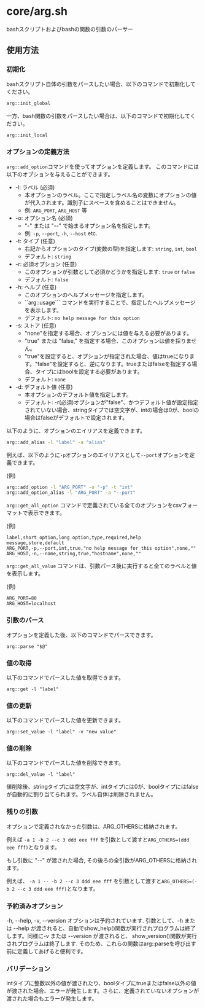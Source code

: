 # core/arg.sh

bashスクリプトおよびbashの関数の引数のパーサー

## 使用方法

### 初期化

bashスクリプト自体の引数をパースしたい場合、以下のコマンドで初期化してください。

```bash
arg::init_global
```

一方、bash関数の引数をパースしたい場合は、以下のコマンドで初期化してください。

```bash
arg::init_local
```

### オプションの定義方法

``arg::add_option``コマンドを使ってオプションを定義します。
このコマンドには以下のオプションを与えることができます。

* -l: ラベル (必須)
  * 本オプションのラベル。ここで指定しラベル名の変数にオプションの値が代入されます。識別子にスペースを含めることはできません。
  * 例: ``ARG_PORT``, ``ARG_HOST`` 等
* -o: オプション名 (必須)
  * "-" または "--" で始まるオプション名を指定します。
  * 例: ``-p``, ``--port``, ``-h``, ``--host`` etc.
* -t: タイプ (任意)
  * 右記からオプションのタイプ(変数の型)を指定します: ``string``, ``int``, ``bool``
  * デフォルト: ``string``
* -r: 必須オプション (任意)
  * このオプションが引数として必須かどうかを指定します: ``true`` or ``false``
  * デフォルト: ``false``
* -h: ヘルプ (任意)
  * このオプションのヘルプメッセージを指定します。
  * ``arg::usage``` コマンドを実行することで、指定したヘルプメッセージを表示します。
  * デフォルト: ``no help message for this option``
* -s: ストア (任意)
  * "none"を指定する場合、オプションには値を与える必要があります。
  * "true" または "false," を指定する場合、このオプションは値を採りません。
  * "true"を設定すると、オプションが指定された場合、値はtrueになります。"false"を設定すると、逆になります。trueまたはfalseを指定する場合、タイプにはboolを設定する必要があります。
  * デフォルト: ``none``
* -d: デフォルト値 (任意)
  * 本オプションのデフォルト値を指定します。
  * デフォルト: -r(必須)オプションが"false"、かつデフォルト値が設定指定されていない場合、stringタイプでは空文字が、intの場合は0が、boolの場合はfalseがデフォルトで設定されます。

以下のように、オプションのエイリアスを定義できます。

```bash
arg::add_alias -l "label" -a "alias"
```

例えば、以下のように``-p``オプションのエイリアスとして``--port``オプションを定義できます。

(例)
```bash
arg::add_option -l "ARG_PORT" -o "-p" -t "int"
arg::add_option_alias -l "ARG_PORT" -a "--port"
```

``arg::get_all_option`` コマンドで定義されている全てのオプションをcsvフォーマットで表示できます。

(例)
```
label,short option,long option,type,required,help message,store,default
ARG_PORT,-p,--port,int,true,"no help message for this option",none,""
ARG_HOST,-n,--name,string,true,"hostname",none,""
```

``arg::get_all_value`` コマンドは、引数パース後に実行すると全てのラベルと値を表示します。

(例)
```
ARG_PORT=80
ARG_HOST=localhost
```

### 引数のパース

オプションを定義した後、以下のコマンドでパースできます。

```
arg::parse "$@"
```

### 値の取得

以下のコマンドでパースした値を取得できます。

```
arg::get -l "label"
```

### 値の更新

以下のコマンドでパースした値を更新できます。

```
arg::set_value -l "label" -v "new value"
```

### 値の削除

以下のコマンドでパースした値を削除できます。

```
arg::del_value -l "label"
```

値削除後、stringタイプには空文字が、intタイプには0が、boolタイプにはfalseが自動的に割り当てられます。ラベル自体は削除されません。

### 残りの引数

オプションで定義されなかった引数は、ARG_OTHERSに格納されます。

例えば ``-a 1 -b 2 --c 3 ddd eee fff`` を引数として渡すと``ARG_OTHERS=(ddd eee fff)``となります。

もし引数に "--" が渡された場合, その後ろの全引数がARG_OTHERSに格納されます。

例えば、 ``-a 1 -- -b 2 --c 3 ddd eee fff`` を引数として渡すと``ARG_OTHERS=(-b 2 --c 3 ddd eee fff)``となります。

### 予約済みオプション

-h, --help, -v, --version オプションは予約されています. 引数として、-h または --help が渡されると、自動でshow_help()関数が実行されプログラムは終了します。同様に-v または --version が渡されると、 show_version()関数が実行されプログラムは終了します. そのため、これらの関数はarg::parseを呼び出す前に定義してあげると便利です。

### バリデーション

intタイプに整数以外の値が渡されたり、boolタイプにtrueまたはfalse以外の値が渡された場合、エラーが発生します。さらに、定義されていないオプションが渡された場合もエラーが発生します。
